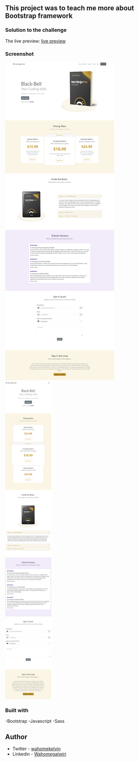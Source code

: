 ## This  project was  to teach me more about Bootstrap framework

### Solution to the challenge
The live preview: [live preview](https://wahome-bootstrap.vercel.app/)


### Screenshot
![Desktop](./assets/Screenshot%202022-10-21%20at%2010-54-39%20Net%20Ninja%20Pro%20-%20the%20Book.png)
![Mobile](./assets/Screenshot%202022-10-21%20at%2011-05-52%20Net%20Ninja%20Pro%20-%20the%20Book.png)

### Built with
-Bootstrap
-Javascript
-Sass

## Author
- Twitter  - [wahomekelvin](https://twitter.com/_Wahomekelvin)
- Linkedin  - [Wahomegatwiri](https://www.linkedin.com/in/wahome-gatwiri-968aa6212/)